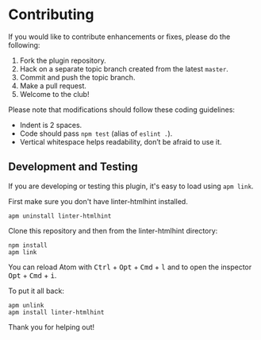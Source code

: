 # Contributing

If you would like to contribute enhancements or fixes, please do the following:

1.  Fork the plugin repository.
2.  Hack on a separate topic branch created from the latest `master`.
3.  Commit and push the topic branch.
4.  Make a pull request.
5.  Welcome to the club!

Please note that modifications should follow these coding guidelines:

-   Indent is 2 spaces.
-   Code should pass `npm test` (alias of `eslint .`).
-   Vertical whitespace helps readability, don’t be afraid to use it.

## Development and Testing

If you are developing or testing this plugin, it's easy to load using
`apm link`.

First make sure you don't have linter-htmlhint installed.

```ShellSession
apm uninstall linter-htmlhint
```

Clone this repository and then from the linter-htmlhint directory:

```ShellSession
npm install
apm link
```

You can reload Atom with <kbd>Ctrl</kbd> + <kbd>Opt</kbd> + <kbd>Cmd</kbd> +
<kbd>l</kbd> and to open the inspector <kbd>Opt</kbd> + <kbd>Cmd</kbd> +
<kbd>i</kbd>.

To put it all back:

```ShellSession
apm unlink
apm install linter-htmlhint
```

Thank you for helping out!
